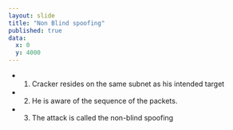 ```yaml
---
layout: slide
title: "Non Blind spoofing"
published: true
data:
  x: 0
  y: 4000
---
```


+ 1. Cracker resides on the same subnet as his intended target 
+ 2. He is aware of the sequence of the packets. 
+ 3. The attack is called the non-blind spoofing
